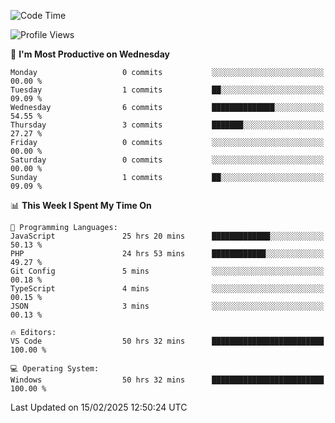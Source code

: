 <!--START_SECTION:waka-->
![Code Time](http://img.shields.io/badge/Code%20Time-4%2C102%20hrs%2017%20mins-blue)

![Profile Views](http://img.shields.io/badge/Profile%20Views-0-blue)

📅 **I'm Most Productive on Wednesday** 

```text
Monday                   0 commits           ░░░░░░░░░░░░░░░░░░░░░░░░░   00.00 % 
Tuesday                  1 commits           ██░░░░░░░░░░░░░░░░░░░░░░░   09.09 % 
Wednesday                6 commits           ██████████████░░░░░░░░░░░   54.55 % 
Thursday                 3 commits           ███████░░░░░░░░░░░░░░░░░░   27.27 % 
Friday                   0 commits           ░░░░░░░░░░░░░░░░░░░░░░░░░   00.00 % 
Saturday                 0 commits           ░░░░░░░░░░░░░░░░░░░░░░░░░   00.00 % 
Sunday                   1 commits           ██░░░░░░░░░░░░░░░░░░░░░░░   09.09 % 
```


📊 **This Week I Spent My Time On** 

```text
💬 Programming Languages: 
JavaScript               25 hrs 20 mins      █████████████░░░░░░░░░░░░   50.13 % 
PHP                      24 hrs 53 mins      ████████████░░░░░░░░░░░░░   49.27 % 
Git Config               5 mins              ░░░░░░░░░░░░░░░░░░░░░░░░░   00.18 % 
TypeScript               4 mins              ░░░░░░░░░░░░░░░░░░░░░░░░░   00.15 % 
JSON                     3 mins              ░░░░░░░░░░░░░░░░░░░░░░░░░   00.13 % 

🔥 Editors: 
VS Code                  50 hrs 32 mins      █████████████████████████   100.00 % 

💻 Operating System: 
Windows                  50 hrs 32 mins      █████████████████████████   100.00 % 
```


 Last Updated on 15/02/2025 12:50:24 UTC
<!--END_SECTION:waka-->
